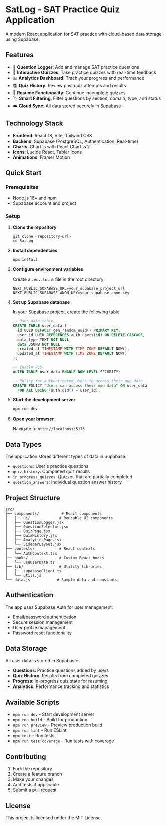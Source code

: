 # SatLog - SAT Practice Quiz Application

A modern React application for SAT practice with cloud-based data storage using Supabase.

## Features

- 📝 **Question Logger**: Add and manage SAT practice questions
- 🎯 **Interactive Quizzes**: Take practice quizzes with real-time feedback
- 📊 **Analytics Dashboard**: Track your progress and performance
- 📚 **Quiz History**: Review past quiz attempts and results
- 🔄 **Resume Functionality**: Continue incomplete quizzes
- 🏷️ **Smart Filtering**: Filter questions by section, domain, type, and status
- ☁️ **Cloud Sync**: All data stored securely in Supabase

## Technology Stack

- **Frontend**: React 18, Vite, Tailwind CSS
- **Backend**: Supabase (PostgreSQL, Authentication, Real-time)
- **Charts**: Chart.js with React Chart.js 2
- **Icons**: Lucide React, Tabler Icons
- **Animations**: Framer Motion

## Quick Start

### Prerequisites

- Node.js 16+ and npm
- Supabase account and project

### Setup

1. **Clone the repository**
   ```bash
   git clone <repository-url>
   cd SatLog
   ```

2. **Install dependencies**
   ```bash
   npm install
   ```

3. **Configure environment variables**
   
   Create a `.env.local` file in the root directory:
   ```env
   NEXT_PUBLIC_SUPABASE_URL=your_supabase_project_url
   NEXT_PUBLIC_SUPABASE_ANON_KEY=your_supabase_anon_key
   ```

4. **Set up Supabase database**
   
   In your Supabase project, create the following table:
   ```sql
   -- User data table
   CREATE TABLE user_data (
     id UUID DEFAULT gen_random_uuid() PRIMARY KEY,
     user_id UUID REFERENCES auth.users(id) ON DELETE CASCADE,
     data_type TEXT NOT NULL,
     data JSONB NOT NULL,
     created_at TIMESTAMP WITH TIME ZONE DEFAULT NOW(),
     updated_at TIMESTAMP WITH TIME ZONE DEFAULT NOW()
   );

   -- Enable RLS
   ALTER TABLE user_data ENABLE ROW LEVEL SECURITY;

   -- Policy for authenticated users to access their own data
   CREATE POLICY "Users can access their own data" ON user_data
     FOR ALL USING (auth.uid() = user_id);
   ```

5. **Start the development server**
   ```bash
   npm run dev
   ```

6. **Open your browser**
   
   Navigate to `http://localhost:5173`

## Data Types

The application stores different types of data in Supabase:

- `questions`: User's practice questions
- `quiz_history`: Completed quiz results
- `in_progress_quizzes`: Quizzes that are partially completed
- `question_answers`: Individual question answer history

## Project Structure

```
src/
├── components/          # React components
│   ├── ui/             # Reusable UI components
│   ├── QuestionLogger.jsx
│   ├── QuestionSelector.jsx
│   ├── QuizPage.jsx
│   ├── QuizHistory.jsx
│   ├── AnalyticsPage.jsx
│   └── SidebarLayout.jsx
├── contexts/           # React contexts
│   └── AuthContext.tsx
├── hooks/              # Custom React hooks
│   └── useUserData.ts
├── lib/                # Utility libraries
│   ├── supabaseClient.ts
│   └── utils.js
└── data.js            # Sample data and constants
```

## Authentication

The app uses Supabase Auth for user management:

- Email/password authentication
- Secure session management
- User profile management
- Password reset functionality

## Data Storage

All user data is stored in Supabase:

- **Questions**: Practice questions added by users
- **Quiz History**: Results from completed quizzes
- **Progress**: In-progress quiz state for resuming
- **Analytics**: Performance tracking and statistics

## Available Scripts

- `npm run dev` - Start development server
- `npm run build` - Build for production
- `npm run preview` - Preview production build
- `npm run lint` - Run ESLint
- `npm test` - Run tests
- `npm run test:coverage` - Run tests with coverage

## Contributing

1. Fork the repository
2. Create a feature branch
3. Make your changes
4. Add tests if applicable
5. Submit a pull request

## License

This project is licensed under the MIT License. 